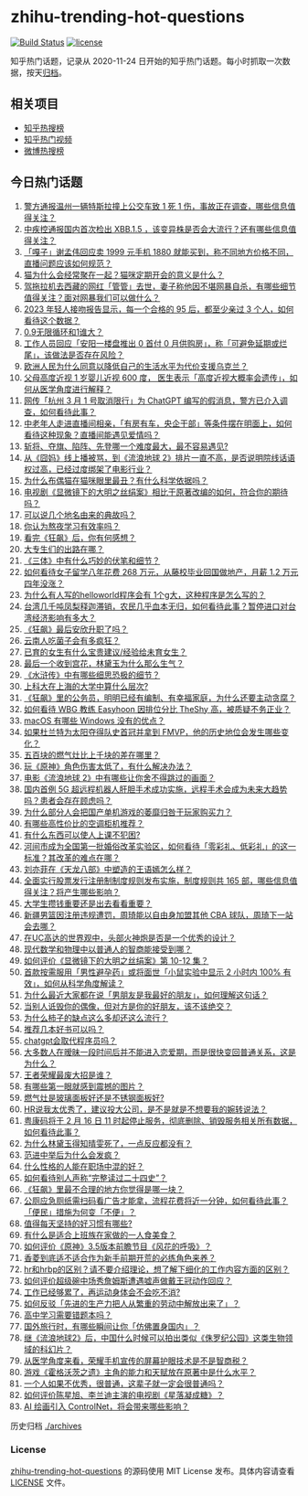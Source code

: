 # zhihu-trending-hot-questions

[![Build Status](https://github.com/justjavac/zhihu-trending-hot-questions/workflows/ci/badge.svg?branch=master)](https://github.com/justjavac/zhihu-trending-hot-questions/actions)
[![license](https://img.shields.io/github/license/justjavac/zhihu-trending-hot-questions)](https://github.com/justjavac/zhihu-trending-hot-questions/blob/master/LICENSE)

知乎热门话题，记录从 2020-11-24
日开始的知乎热门话题。每小时抓取一次数据，按天[归档](./archives)。

## 相关项目

- [知乎热搜榜](https://github.com/justjavac/zhihu-trending-top-search)
- [知乎热门视频](https://github.com/justjavac/zhihu-trending-hot-video)
- [微博热搜榜](https://github.com/justjavac/weibo-trending-hot-search)

## 今日热门话题

<!-- BEGIN -->
<!-- 最后更新时间 Sat Feb 18 2023 07:03:25 GMT+0800 (China Standard Time) -->

1. [警方通报温州一辆特斯拉撞上公交车致 1 死 1 伤，事故正在调查，哪些信息值得关注？](https://www.zhihu.com/question/584643377)
1. [中疾控通报国内首次检出 XBB.1.5 ，该变异株是否会大流行？还有哪些信息值得关注？](https://www.zhihu.com/question/584629399)
1. [「嘎子」谢孟伟回应卖 1999 元手机 1880 就能买到，称不同地方价格不同，直播问题应该如何规范？](https://www.zhihu.com/question/583738375)
1. [猫为什么会经常聚在一起？猫咪定期开会的意义是什么？](https://www.zhihu.com/question/50987348)
1. [驾拖拉机去西藏的网红「管管」去世，妻子称他因不堪网暴自杀，有哪些细节值得关注？面对网暴我们可以做什么？](https://www.zhihu.com/question/584352305)
1. [2023 年轻人接吻报告显示，每一个合格的 95 后，都至少亲过 3 个人，如何看待这个数据？](https://www.zhihu.com/question/584005333)
1. [0.9无限循环和1谁大？](https://www.zhihu.com/question/443556633)
1. [工作人员回应「安阳一楼盘推出 0 首付 0 月供购房」，称「可避免延期或烂尾」，该做法是否存在风险？](https://www.zhihu.com/question/584648647)
1. [欧洲人民为什么同意以降低自己的生活水平为代价支援乌克兰？](https://www.zhihu.com/question/584091340)
1. [父母高度近视 1 岁婴儿近视 600 度， 医生表示「高度近视大概率会遗传」，如何从医学角度进行解释？](https://www.zhihu.com/question/584392569)
1. [网传「杭州 3 月 1 号取消限行」为 ChatGPT 编写的假消息，警方已介入调查，如何看待此事？](https://www.zhihu.com/question/584567923)
1. [中老年人走进直播间相亲，「有房有车，央企干部」等条件摆在明面上，如何看待这种现象？直播间能遇见爱情吗？](https://www.zhihu.com/question/583977318)
1. [斩将、夺旗、陷阵、先登哪一个难度最大，最不容易遇见?](https://www.zhihu.com/question/583745468)
1. [从《囧妈》线上播被骂，到《流浪地球 2》排片一直不高，是否说明院线话语权过高，已经过度绑架了电影行业？](https://www.zhihu.com/question/584304661)
1. [为什么布偶猫在猫咪眼里最丑？有什么科学依据吗？](https://www.zhihu.com/question/577672314)
1. [电视剧《显微镜下的大明之丝绢案》相比于原著改编的如何，符合你的期待吗？](https://www.zhihu.com/question/582998956)
1. [可以说几个地名由来的典故吗？](https://www.zhihu.com/question/568148530)
1. [你认为熬夜学习有效率吗？](https://www.zhihu.com/question/581760063)
1. [看完《狂飙》后，你有何感想？](https://www.zhihu.com/question/580652742)
1. [大专生们的出路在哪？](https://www.zhihu.com/question/547451183)
1. [《三体》中有什么巧妙的伏笔和细节？](https://www.zhihu.com/question/50591446)
1. [如何看待女子留学八年花费 268 万元，从藤校毕业回国做地产，月薪 1.2 万元四年没涨？](https://www.zhihu.com/question/584383340)
1. [为什么有人写的helloworld程序会有 1个g大，这种程序是怎么写的？](https://www.zhihu.com/question/434695322)
1. [台湾几千吨凤梨释迦滞销，农民几乎血本无归，如何看待此事？暂停进口对台湾经济影响有多大？](https://www.zhihu.com/question/584364594)
1. [《狂飙》最后安欣升职了吗？](https://www.zhihu.com/question/581763192)
1. [云南人吃菌子会有多疯狂？](https://www.zhihu.com/question/347172987)
1. [已育的女生有什么宝贵建议/经验给未育女生？](https://www.zhihu.com/question/581710282)
1. [最后一个收到宫花，林黛玉为什么那么生气？](https://www.zhihu.com/question/584366044)
1. [《水浒传》中有哪些细思恐极的细节？](https://www.zhihu.com/question/30081565)
1. [上科大在上海的大学中算什么层次?](https://www.zhihu.com/question/525593347)
1. [《狂飙》里的公务员，明明已经有编制、有幸福家庭，为什么还要主动贪腐？](https://www.zhihu.com/question/584258274)
1. [如何看待 WBG 教练 Easyhoon 因排位分比 TheShy 高，被质疑不务正业？](https://www.zhihu.com/question/584431102)
1. [macOS 有哪些 Windows 没有的优点？](https://www.zhihu.com/question/24155473)
1. [如果杜兰特为太阳夺得队史首冠并拿到 FMVP，他的历史地位会发生哪些变化？](https://www.zhihu.com/question/583519310)
1. [五百块的燃气灶比上千块的差在哪里？](https://www.zhihu.com/question/447493535)
1. [玩《原神》角色伤害太低了，有什么解决办法？](https://www.zhihu.com/question/582334268)
1. [电影《流浪地球 2》中有哪些让你舍不得跳过的画面？](https://www.zhihu.com/question/583937538)
1. [国内首例 5G 超远程机器人肝胆手术成功实施，远程手术会成为未来大趋势吗？患者会存在顾虑吗？](https://www.zhihu.com/question/584411921)
1. [为什么部分人会把国产单机游戏的萎靡归咎于玩家购买力？](https://www.zhihu.com/question/584149153)
1. [有哪些高性价比的空调柜机推荐？](https://www.zhihu.com/question/568860403)
1. [有什么东西可以使人上课不犯困?](https://www.zhihu.com/question/583896403)
1. [河间市成为全国第一批婚俗改革实验区，如何看待「零彩礼、低彩礼」的这一标准？其改革的难点在哪？](https://www.zhihu.com/question/584611124)
1. [刘亦菲在《天龙八部》中塑造的王语嫣怎么样？](https://www.zhihu.com/question/579550990)
1. [全面实行股票发行注册制制度规则发布实施，制度规则共 165 部，哪些信息值得关注？将产生哪些影响？](https://www.zhihu.com/question/584641983)
1. [大学生攒钱重要还是出去看看重要？](https://www.zhihu.com/question/583466227)
1. [新疆男篮因注册违规遭罚，周琦能以自由身加盟其他 CBA 球队，周琦下一站会去哪？](https://www.zhihu.com/question/584581359)
1. [在UC高达的世界观中，头部火神炮是否是一个优秀的设计？](https://www.zhihu.com/question/583935524)
1. [现代数学和物理中以普通人的智商能接受到哪？](https://www.zhihu.com/question/583685031)
1. [如何评价《显微镜下的大明之丝绢案》第 10-12 集？](https://www.zhihu.com/question/584246732)
1. [首款按需服用「男性避孕药」或将面世「小鼠实验中显示 2 小时内 100% 有效」，如何从科学角度解读？](https://www.zhihu.com/question/584397660)
1. [为什么最近大家都在说「男朋友是我最好的朋友」，如何理解这句话？](https://www.zhihu.com/question/578467165)
1. [当别人诋毁你的偶像，但对方是你的好朋友，该不该绝交？](https://www.zhihu.com/question/581173841)
1. [为什么柿子的缺点这么多却还这么流行？](https://www.zhihu.com/question/570414786)
1. [推荐几本好书可以吗？](https://www.zhihu.com/question/577618428)
1. [chatgpt会取代程序员吗？](https://www.zhihu.com/question/584281350)
1. [大多数人在暧昧一段时间后并不能进入恋爱期，而是很快变回普通关系，这是为什么？](https://www.zhihu.com/question/578928380)
1. [王者荣耀最废大招是谁？](https://www.zhihu.com/question/489298779)
1. [有哪些第一眼就感到震撼的图片？](https://www.zhihu.com/question/38178765)
1. [燃气灶是玻璃面板好还是不锈钢面板好?](https://www.zhihu.com/question/36421919)
1. [HR说我太优秀了，建议投大公司，是不是就是不想要我的婉转说法？](https://www.zhihu.com/question/582619249)
1. [粤康码将于 2 月 16 日 11 时起停止服务，彻底删除、销毁服务相关所有数据，如何看待此事？](https://www.zhihu.com/question/584070445)
1. [为什么林黛玉得知晴雯死了，一点反应都没有？](https://www.zhihu.com/question/285109800)
1. [范进中举后为什么会发疯？](https://www.zhihu.com/question/500270584)
1. [什么性格的人能在职场中混的好？](https://www.zhihu.com/question/576270319)
1. [如何看待别人声称“完整读过二十四史”？](https://www.zhihu.com/question/28126718)
1. [《狂飙》里最不合理的地方你觉得是哪一块？](https://www.zhihu.com/question/581375347)
1. [公厕应急厕纸需扫码看广告才能拿，流程花费将近一分钟，如何看待此事？「便民」措施为何变「不便」？](https://www.zhihu.com/question/583784088)
1. [值得每天坚持的好习惯有哪些?](https://www.zhihu.com/question/583558760)
1. [有什么是适合上班族在家做的一人食美食？](https://www.zhihu.com/question/584143794)
1. [如何评价《原神》3.5版本前瞻节目《风花的呼吸》？](https://www.zhihu.com/question/584701244)
1. [香菱到底适不适合作为新手前期开荒的必练角色来养？](https://www.zhihu.com/question/570399465)
1. [hr和hrbp的区别？请不要介绍理论，想了解下细化的工作内容方面的区别？](https://www.zhihu.com/question/497485406)
1. [如何评价超级碗中场秀詹姆斯遭遇嘘声做戴王冠动作回应？](https://www.zhihu.com/question/583765722)
1. [工作已经够累了，再运动身体会不会吃不消?](https://www.zhihu.com/question/583109143)
1. [如何反驳「先进的生产力把人从繁重的劳动中解放出来了」？](https://www.zhihu.com/question/550157407)
1. [高中学习需要错题本吗？](https://www.zhihu.com/question/575302895)
1. [国外旅行时，有哪些瞬间让你「仿佛置身国内」？](https://www.zhihu.com/question/574812025)
1. [继《流浪地球2》后，中国什么时候可以拍出类似《侏罗纪公园》这类生物领域的科幻片？](https://www.zhihu.com/question/584385198)
1. [从医学角度来看，荣耀手机宣传的屏幕护眼技术是不是智商税？](https://www.zhihu.com/question/584560795)
1. [游戏《霍格沃茨之遗》主角的能力和天赋放在原著中是什么水平？](https://www.zhihu.com/question/584448956)
1. [一个人如果不优秀，很普通，这辈子就一定会很普通吗？](https://www.zhihu.com/question/584098052)
1. [如何评价陈星旭、李兰迪主演的电视剧《星落凝成糖》？](https://www.zhihu.com/question/584386176)
1. [AI 绘画引入 ControlNet，将会带来哪些影响？](https://www.zhihu.com/question/584139316)

<!-- END -->

历史归档 [./archives](./archives)

### License

[zhihu-trending-hot-questions](https://github.com/justjavac/zhihu-trending-hot-questions)
的源码使用 MIT License 发布。具体内容请查看 [LICENSE](./LICENSE) 文件。
